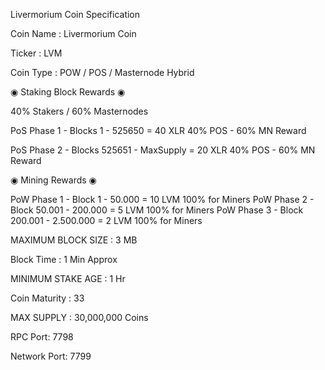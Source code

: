 Livermorium Coin Specification

Coin Name : Livermorium Coin

Ticker : LVM

Coin Type :  POW / POS / Masternode Hybrid

◉  Staking Block Rewards  ◉

40% Stakers / 60% Masternodes

PoS Phase 1 - Blocks 1 - 525650 = 40 XLR    40% POS - 60% MN Reward

PoS Phase 2 - Blocks 525651 - MaxSupply = 20 XLR    40% POS - 60% MN Reward


◉  Mining Rewards  ◉

PoW Phase 1 - Block 1 - 50.000 = 10 LVM            100% for Miners
PoW Phase 2 - Block 50.001 - 200.000  = 5 LVM        100% for Miners
PoW Phase 3 - Block 200.001 - 2.500.000 = 2 LVM        100% for Miners

MAXIMUM BLOCK SIZE : 3 MB

Block Time : 1 Min Approx

MINIMUM STAKE AGE : 1 Hr

Coin Maturity : 33

MAX SUPPLY : 30,000,000 Coins

RPC Port: 7798

Network Port: 7799
